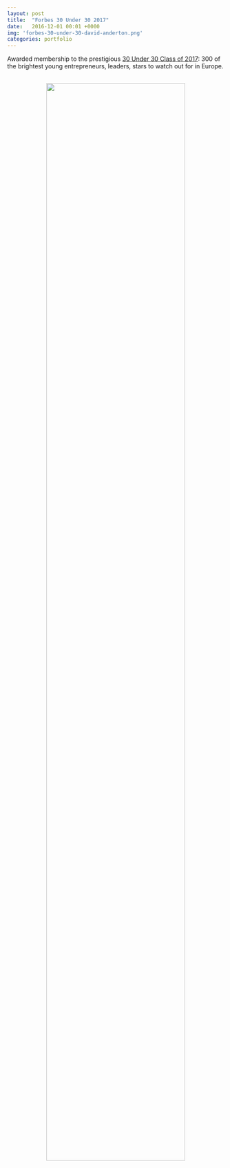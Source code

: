 ```yaml
---
layout: post
title:  "Forbes 30 Under 30 2017"
date:   2016-12-01 00:01 +0000
img: 'forbes-30-under-30-david-anderton.png'
categories: portfolio
---
```


Awarded membership to the prestigious <a href="http://www.forbes.com/profile/david-anderton" target="_blank">30 Under 30 Class of 2017</a>: 300 of the brightest young entrepreneurs, leaders, stars to watch out for in Europe.

<center>
<br/>
<img src="{{ site.url }}/assets/img/2017/forbes-30-under-30-david-anderton.png" style="width:80%">
<br/>
</center>
<br/>
